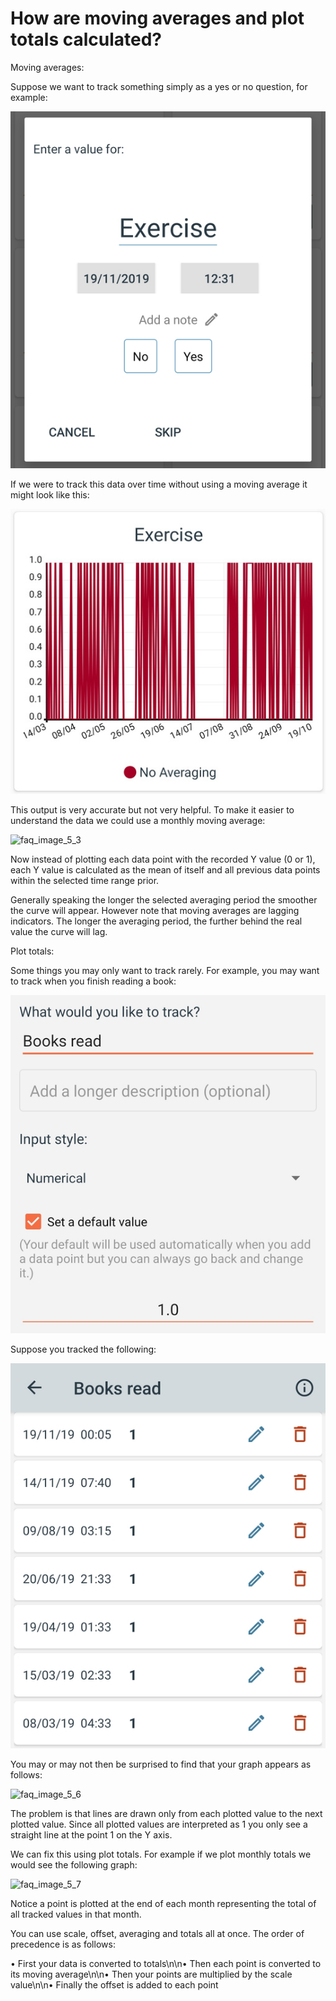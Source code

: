 # How are moving averages and plot totals calculated?

Moving averages:

Suppose we want to track something simply as a yes or no question, for example:

![faq_image_5_1](images/faq_image_5_1.jpg)

If we were to track this data over time without using a moving average it might look like this:

![faq_image_5_2](images/faq_image_5_2.jpg)

This output is very accurate but not very helpful. To make it easier to understand the data we could use a monthly moving average:

![faq_image_5_3](images/faq_image_5_3.jpg)

Now instead of plotting each data point with the recorded Y value (0 or 1), each Y value is calculated as the mean of itself and all previous data points within the selected time range prior.

Generally speaking the longer the selected averaging period the smoother the curve will appear. However note that moving averages are lagging indicators. The longer the averaging period, the further behind the real value the curve will lag.

Plot totals:

Some things you may only want to track rarely. For example, you may want to track when you finish reading a book:

![faq_image_5_4](images/faq_image_5_4.jpg)

Suppose you tracked the following:

![faq_image_5_5](images/faq_image_5_5.jpg)

You may or may not then be surprised to find that your graph appears as follows:

![faq_image_5_6](images/faq_image_5_6.jpg)

The problem is that lines are drawn only from each plotted value to the next plotted value. Since all plotted values are interpreted as 1 you only see a straight line at the point 1 on the Y axis.

We can fix this using plot totals. For example if we plot monthly totals we would see the following graph:

![faq_image_5_7](images/faq_image_5_7.jpg)

Notice a point is plotted at the end of each month representing the total of all tracked values in that month.

You can use scale, offset, averaging and totals all at once. The order of precedence is as follows:

• First your data is converted to totals\n\n• Then each point is converted to its moving average\n\n• Then your points are multiplied by the scale value\n\n• Finally the offset is added to each point

